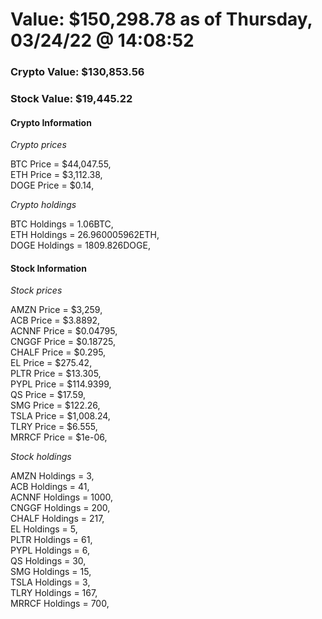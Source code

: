 # Value: $150,298.78 as of Thursday, 03/24/22 @ 14:08:52 

### Crypto Value: $130,853.56

### Stock Value: $19,445.22

#### Crypto Information 
*Crypto prices* 

BTC Price = $44,047.55,  
ETH Price = $3,112.38,  
DOGE Price = $0.14,  


*Crypto holdings* 

BTC Holdings = 1.06BTC,  
ETH Holdings = 26.960005962ETH,  
DOGE Holdings = 1809.826DOGE,  


#### Stock Information 

*Stock prices* 

AMZN Price = $3,259,  
ACB Price = $3.8892,  
ACNNF Price = $0.04795,  
CNGGF Price = $0.18725,  
CHALF Price = $0.295,  
EL Price = $275.42,  
PLTR Price = $13.305,  
PYPL Price = $114.9399,  
QS Price = $17.59,  
SMG Price = $122.26,  
TSLA Price = $1,008.24,  
TLRY Price = $6.555,  
MRRCF Price = $1e-06,  


*Stock holdings* 

AMZN Holdings = 3,  
ACB Holdings = 41,  
ACNNF Holdings = 1000,  
CNGGF Holdings = 200,  
CHALF Holdings = 217,  
EL Holdings = 5,  
PLTR Holdings = 61,  
PYPL Holdings = 6,  
QS Holdings = 30,  
SMG Holdings = 15,  
TSLA Holdings = 3,  
TLRY Holdings = 167,  
MRRCF Holdings = 700,  


